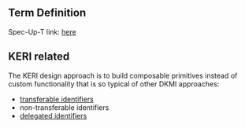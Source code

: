 ## Term Definition

Spec-Up-T link: <a href='https://weboftrust.github.io/WOT-terms/docs/glossary/non-transferable-identifier'>here</a>

## KERI related

The KERI design approach is to build composable primitives instead of custom functionality that is so typical of other DKMI approaches:

- [transferable identifiers](transferable-identifier)
- non-transferable identifiers
- [delegated identifiers](delegated-identifier)
